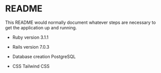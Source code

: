 # README

This README would normally document whatever steps are necessary to get the
application up and running.

* Ruby version
  3.1.1

* Rails version
  7.0.3

* Database creation
  PostgreSQL

* CSS
  Tailwind CSS
